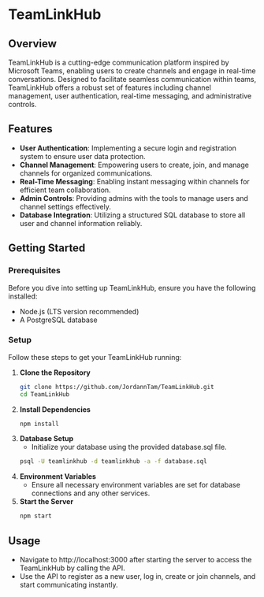 # TeamLinkHub

## Overview

TeamLinkHub is a cutting-edge communication platform inspired by Microsoft Teams, enabling users to create channels and engage in real-time conversations. Designed to facilitate seamless communication within teams, TeamLinkHub offers a robust set of features including channel management, user authentication, real-time messaging, and administrative controls.

## Features

- **User Authentication**: Implementing a secure login and registration system to ensure user data protection.
- **Channel Management**: Empowering users to create, join, and manage channels for organized communications.
- **Real-Time Messaging**: Enabling instant messaging within channels for efficient team collaboration.
- **Admin Controls**: Providing admins with the tools to manage users and channel settings effectively.
- **Database Integration**: Utilizing a structured SQL database to store all user and channel information reliably.

## Getting Started

### Prerequisites

Before you dive into setting up TeamLinkHub, ensure you have the following installed:

- Node.js (LTS version recommended)
- A PostgreSQL database

### Setup

Follow these steps to get your TeamLinkHub running:

1. **Clone the Repository**
   ```bash
   git clone https://github.com/JordannTam/TeamLinkHub.git
   cd TeamLinkHub
2. **Install Dependencies**
    ```bash
    npm install
3. **Database Setup**
   * Initialize your database using the provided database.sql file.
    ```bash
    psql -U teamlinkhub -d teamlinkhub -a -f database.sql
4. **Environment Variables**
   * Ensure all necessary environment variables are set for database connections and any other services.
5. **Start the Server**
    ```bash
    npm start


## Usage
* Navigate to http://localhost:3000 after starting the server to access the TeamLinkHub by calling the API.
* Use the API to register as a new user, log in, create or join channels, and start communicating instantly.
